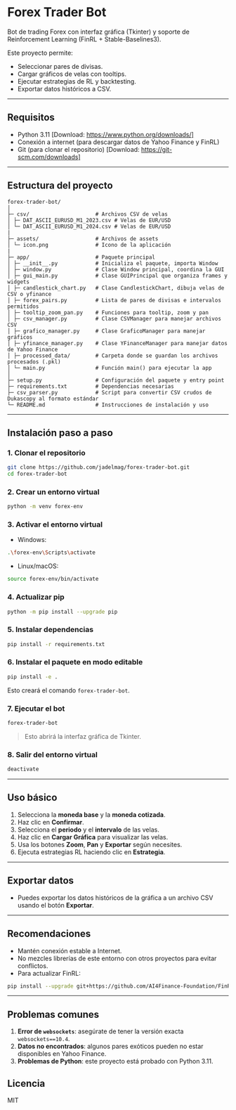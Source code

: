 # Forex Trader Bot

Bot de trading Forex con interfaz gráfica (Tkinter) y soporte de Reinforcement Learning (FinRL + Stable-Baselines3).

Este proyecto permite:

* Seleccionar pares de divisas.
* Cargar gráficos de velas con tooltips.
* Ejecutar estrategias de RL y backtesting.
* Exportar datos históricos a CSV.

---

## Requisitos

* Python 3.11 [Download: https://www.python.org/downloads/]
* Conexión a internet (para descargar datos de Yahoo Finance y FinRL)
* Git (para clonar el repositorio) [Download: https://git-scm.com/downloads]

---

## Estructura del proyecto

```
forex-trader-bot/
│
├─ csv/                     # Archivos CSV de velas
│ ├─ DAT_ASCII_EURUSD_M1_2023.csv # Velas de EUR/USD
│ └─ DAT_ASCII_EURUSD_M1_2024.csv # Velas de EUR/USD
|
├─ assets/                  # Archivos de assets
│ └─ icon.png               # Icono de la aplicación
|  
├─ app/                     # Paquete principal
│ ├─ __init__.py            # Inicializa el paquete, importa Window
│ ├─ window.py              # Clase Window principal, coordina la GUI
│ ├─ gui_main.py            # Clase GUIPrincipal que organiza frames y widgets
│ ├─ candlestick_chart.py   # Clase CandlestickChart, dibuja velas de CSV o yfinance
│ ├─ forex_pairs.py         # Lista de pares de divisas e intervalos permitidos
│ ├─ tooltip_zoom_pan.py    # Funciones para tooltip, zoom y pan
│ ├─ csv_manager.py         # Clase CSVManager para manejar archivos CSV
│ ├─ grafico_manager.py     # Clase GraficoManager para manejar gráficos
│ ├─ yfinance_manager.py    # Clase YFinanceManager para manejar datos de Yahoo Finance
│ ├─ processed_data/        # Carpeta donde se guardan los archivos procesados (.pkl)
│ └─ main.py                # Función main() para ejecutar la app
│
├─ setup.py                 # Configuración del paquete y entry point
├─ requirements.txt         # Dependencias necesarias
├─ csv_parser.py            # Script para convertir CSV crudos de Dukascopy al formato estándar
└─ README.md                # Instrucciones de instalación y uso
```

---

## Instalación paso a paso

### 1. Clonar el repositorio

```bash
git clone https://github.com/jadelmag/forex-trader-bot.git
cd forex-trader-bot
```

### 2. Crear un entorno virtual

```bash
python -m venv forex-env
```

### 3. Activar el entorno virtual

* Windows:

```bash
.\forex-env\Scripts\activate
```

* Linux/macOS:

```bash
source forex-env/bin/activate
```

### 4. Actualizar pip

```bash
python -m pip install --upgrade pip
```

### 5. Instalar dependencias

```bash
pip install -r requirements.txt
```

### 6. Instalar el paquete en modo editable

```bash
pip install -e .
```

Esto creará el comando `forex-trader-bot`.

### 7. Ejecutar el bot

```bash
forex-trader-bot
```

> Esto abrirá la interfaz gráfica de Tkinter.

### 8. Salir del entorno virtual

```bash
deactivate
```

---

## Uso básico

1. Selecciona la **moneda base** y la **moneda cotizada**.
2. Haz clic en **Confirmar**.
3. Selecciona el **periodo** y el **intervalo** de las velas.
4. Haz clic en **Cargar Gráfica** para visualizar las velas.
5. Usa los botones **Zoom**, **Pan** y **Exportar** según necesites.
6. Ejecuta estrategias RL haciendo clic en **Estrategia**.

---

## Exportar datos

* Puedes exportar los datos históricos de la gráfica a un archivo CSV usando el botón **Exportar**.

---

## Recomendaciones

* Mantén conexión estable a Internet.
* No mezcles librerías de este entorno con otros proyectos para evitar conflictos.
* Para actualizar FinRL:

```bash
pip install --upgrade git+https://github.com/AI4Finance-Foundation/FinRL.git
```

---

## Problemas comunes

1. **Error de `websockets`**: asegúrate de tener la versión exacta `websockets==10.4`.
2. **Datos no encontrados**: algunos pares exóticos pueden no estar disponibles en Yahoo Finance.
3. **Problemas de Python**: este proyecto está probado con Python 3.11.

## Licencia

MIT


